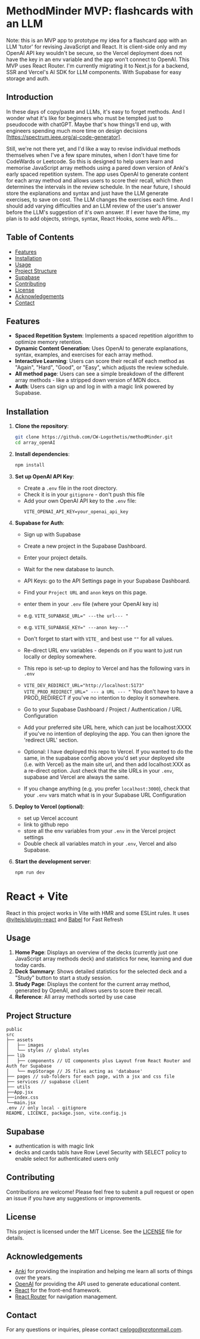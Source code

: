 # MethodMinder MVP: flashcards with an LLM

Note: this is an MVP app to prototype my idea for a flashcard app with an LLM 'tutor' for revising JavaScript and React. 
      It is client-side only and my OpenAI API key wouldn't be secure, so the Vercel deployment does not have the key in an env variable and the app won't connect to OpenAI. 
      This MVP uses React Router. I'm currently migrating it to Next.js for a backend, SSR and Vercel's AI SDK for LLM components. With Supabase for easy storage and auth. 

## Introduction
In these days of copy/paste and LLMs, it's easy to forget methods. And I wonder what it's like for beginners who must be tempted just to pseudocode with chatGPT. Maybe that's how things'll end up, with engineers spending much more time on design decisions [https://spectrum.ieee.org/ai-code-generator]. 

Still, we're not there yet, and I'd like a way to revise individual methods themselves when I've a few spare minutes, when I don't have time for CodeWards or Leetcode.
So this is designed to help users learn and memorise JavaScript array methods using a pared down version of Anki's early spaced repetition system. 
The app uses OpenAI to generate content for each array method and allows users to score their recall, which then determines the intervals in the review schedule.
In the near future, I should store the explanations and syntax and just have the LLM generate exercises, to save on cost.
The LLM changes the exercises each time. And I should add varying difficulties and an LLM review of the user's answer before the LLM's suggestion of it's own answer. 
If I ever have the time, my plan is to add objects, strings, syntax, React Hooks, some web APIs...

## Table of Contents

- [Features](#features)
- [Installation](#installation)
- [Usage](#usage)
- [Project Structure](#project-structure)
- [Supabase](#supabase)
- [Contributing](#contributing)
- [License](#license)
- [Acknowledgements](#acknowledgements)
- [Contact](#contact)

## Features

- **Spaced Repetition System**: Implements a spaced repetition algorithm to optimize memory retention.
- **Dynamic Content Generation**: Uses OpenAI to generate explanations, syntax, examples, and exercises for each array method.
- **Interactive Learning**: Users can score their recall of each method as "Again", "Hard", "Good", or "Easy", which adjusts the review schedule.
- **All method page**: Users can see a simple breakdown of the different array methods - like a stripped down version of MDN docs.
- **Auth**: Users can sign up and log in with a magic link powered by Supabase.

## Installation

1. **Clone the repository**:
    ```bash
    git clone https://github.com/CW-Logothetis/methodMinder.git
    cd array_openAI
    ```

2. **Install dependencies**:
    ```bash
    npm install
    ```

3. **Set up OpenAI API Key**:
    - Create a `.env` file in the root directory.
    - Check it is in your `gitignore` - don't push this file
    - Add your own OpenAI API key to the `.env` file:
      ```env
      VITE_OPENAI_API_KEY=your_openai_api_key
      ```
4. **Supabase for Auth**:
    - Sign up with Supabase
    - Create a new project in the Supabase Dashboard.
    - Enter your project details.
    - Wait for the new database to launch.
      
    - API Keys: go to the API Settings page in your Supabase Dashboard.
    - Find your `Project URL` and `anon` keys on this page.
    - enter them in your `.env` file (where your OpenAI key is)
    - e.g. `VITE_SUPABASE_URL=" ---the url--- "`
    - e.g. `VITE_SUPABASE_KEY=" ---anon key---"`
    - Don't forget to start with `VITE_` and best use `""` for all values.
  
    - Re-direct URL env variables - depends on if you want to just run locally or deploy somewhere.
    - This repo is set-up to deploy to Vercel and has the following vars in `.env`
    - `VITE_DEV_REDIRECT_URL="http://localhost:5173"`
      `VITE_PROD_REDIRECT_URL=" --- a URL --- "`
      You don't have to have a PROD_REDIRECT if you've no intention to deploy it somewhere.
    - Go to your Supabase Dashboard / Project / Authentication / URL Configuration
    - Add your preferred site URL here, which can just be localhost:XXXX if you've no intention of deploying the app. You can then ignore the 'redirect URL' section.
    - Optional: I have deployed this repo to Vercel. If you wanted to do the same, in the supabase config above you'd set your deployed site (i.e. with Vercel) as the main site url, and then add localhost:XXX as a re-direct option. Just check that the site URLs in your `.env`, supabase and Vercel are always the same.
    - If you change anything (e.g. you prefer `localhost:3000`), check that your `.env` vars match what is in your Supabase URL Configuration
  
5. **Deploy to Vercel (optional)**:
   - set up Vercel account
   - link to github repo
   - store all the env variables from your `.env` in the Vercel project settings
   - Double check all variables match in your `.env`, Vercel and also Supabase.
      

6. **Start the development server**:
    ```bash
    npm run dev
    ```

# React + Vite

React in this project works in Vite with HMR and some ESLint rules. It uses [@vitejs/plugin-react](https://github.com/vitejs/vite-plugin-react/blob/main/packages/plugin-react/README.md) and [Babel](https://babeljs.io/) for Fast Refresh

## Usage

1. **Home Page**: Displays an overview of the decks (currently just one JavaScript array methods deck) and statistics for new, learning and due today cards.
2. **Deck Summary**: Shows detailed statistics for the selected deck and a "Study" button to start a study session.
3. **Study Page**: Displays the content for the current array method, generated by OpenAI, and allows users to score their recall.
4. **Reference**: All array methods sorted by use case

## Project Structure

``` 
public
src
├── assets
│   ├── images
│   └── styles // global styles
├── lib
│   ├── components // UI components plus Layout from React Router and Auth for Supabase
│   └── mvpStorage // JS files acting as 'database'
├── pages // sub-folders for each page, with a jsx and css file
├── services // supabase client
├── utils
├──App.jsx
├──index.css
└──main.jsx
.env // only local - gitignore
README, LICENCE, package.json, vite.config.js
```

## Supabase
- authentication is with magic link
- decks and cards tabls have Row Level Security with SELECT policy to enable select for authenticated users only


## Contributing

Contributions are welcome! Please feel free to submit a pull request or open an issue if you have any suggestions or improvements.

## License

This project is licensed under the MIT License. See the [LICENSE](LICENSE) file for details.

## Acknowledgements

- [Anki](https://ankiweb.net) for providing the inspiration and helping me learn all sorts of things over the years.
- [OpenAI](https://openai.com/) for providing the API used to generate educational content.
- [React](https://reactjs.org/) for the front-end framework.
- [React Router](https://reactrouter.com/) for navigation management.

## Contact

For any questions or inquiries, please contact [cwlogo@protonmail.com](mailto:cwlogo@protonmail.com).


